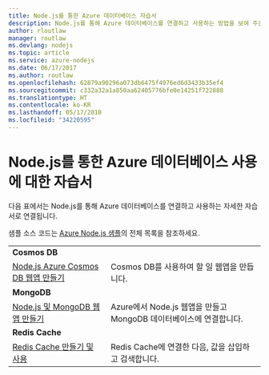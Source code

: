 ```yaml
---
title: Node.js를 통한 Azure 데이터베이스 자습서
description: Node.js를 통해 Azure 데이터베이스를 연결하고 사용하는 방법을 보여 주는 자습서입니다.
author: rloutlaw
manager: routlaw
ms.devlang: nodejs
ms.topic: article
ms.service: azure-nodejs
ms.date: 06/17/2017
ms.author: routlaw
ms.openlocfilehash: 62879a90296a073db6475f4976ed6d3433b35ef4
ms.sourcegitcommit: c332a32a1a850aa62405776bfe0e14251f722888
ms.translationtype: HT
ms.contentlocale: ko-KR
ms.lasthandoff: 05/17/2018
ms.locfileid: "34220595"
---
```

# <a name="tutorials-for-using-azure-databases-with-nodejs"></a>Node.js를 통한 Azure 데이터베이스 사용에 대한 자습서

다음 표에서는 Node.js를 통해 Azure 데이터베이스를 연결하고 사용하는 자세한 자습서로 연결됩니다. 

샘플 소스 코드는 [Azure Node.js 샘플](https://azure.microsoft.com/resources/samples/?term=nodejs)의 전체 목록을 참조하세요.

| | |
|---|---|
| **Cosmos DB** ||
| [Node.js Azure Cosmos DB 웹앱 만들기](http://docs.microsoft.com/azure/documentdb/documentdb-nodejs-application?toc=/azure/node/toc.json&bc=/azure/node/toc.json) | Cosmos DB를 사용하여 할 일 웹앱을 만듭니다.  |
| **MongoDB** ||
| [Node.js 및 MongoDB 웹앱 만들기](http://docs.microsoft.com/azure/app-service-web/app-service-web-tutorial-nodejs-mongodb-app?toc=/azure/node/toc.json&bc=/azure/node/toc.json) | Azure에서 Node.js 웹앱을 만들고 MongoDB 데이터베이스에 연결합니다.  |
| **Redis Cache** | |
| [Redis Cache 만들기 및 사용](http://docs.microsoft.com/azure/redis-cache/cache-nodejs-get-started?toc=/azure/node/toc.json&bc=/azure/node/toc.json) | Redis Cache에 연결한 다음, 값을 삽입하고 검색합니다.
